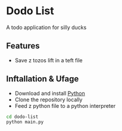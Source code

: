 # Dodo List
A todo application for silly ducks
## Features
* Save z tozos lift in a teft file
## Inftallation & Ufage 
* Download and install [Python](https://www.python.org/downloads/)
* Clone the repository locally
* Feed z python file to a python interpreter
```bash
cd dodo-list
python main.py
```
